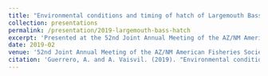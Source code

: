 ```yaml
---
title: "Environmental conditions and timing of hatch of Largemouth Bass Micropterus salmoides in a Southwest irrigation reservoir"
collection: presentations
permalink: /presentation/2019-largemouth-bass-hatch
excerpt: 'Presented at the 52nd Joint Annual Meeting of the AZ/NM American Fisheries Society, discussing environmental conditions and hatch timing of Largemouth Bass in a Southwest irrigation reservoir.'
date: 2019-02
venue: '52nd Joint Annual Meeting of the AZ/NM American Fisheries Society, AZ Chapter of The Wildlife Society and NM Chapter of The Wildlife Society, Albuquerque, New Mexico'
citation: 'Guerrero, A. and A. Vaisvil. (2019). "Environmental conditions and timing of hatch of Largemouth Bass Micropterus salmoides in a Southwest irrigation reservoir." 52nd Joint Annual Meeting of the AZ/NM American Fisheries Society, AZ Chapter of The Wildlife Society and NM Chapter of The Wildlife Society, Albuquerque, New Mexico.'
---
```

